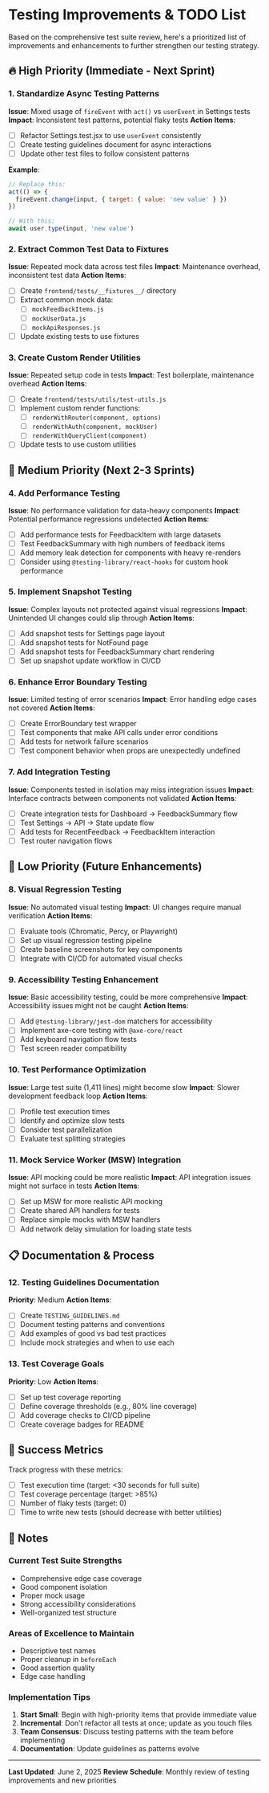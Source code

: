 # Testing Improvements & TODO List

Based on the comprehensive test suite review, here's a prioritized list of improvements and enhancements to further strengthen our testing strategy.

## 🔥 High Priority (Immediate - Next Sprint)

### 1. Standardize Async Testing Patterns
**Issue**: Mixed usage of `fireEvent` with `act()` vs `userEvent` in Settings tests
**Impact**: Inconsistent test patterns, potential flaky tests
**Action Items**:
- [ ] Refactor Settings.test.jsx to use `userEvent` consistently
- [ ] Create testing guidelines document for async interactions
- [ ] Update other test files to follow consistent patterns

**Example**:
```javascript
// Replace this:
act(() => {
  fireEvent.change(input, { target: { value: 'new value' } })
})

// With this:
await user.type(input, 'new value')
```

### 2. Extract Common Test Data to Fixtures
**Issue**: Repeated mock data across test files
**Impact**: Maintenance overhead, inconsistent test data
**Action Items**:
- [ ] Create `frontend/tests/__fixtures__/` directory
- [ ] Extract common mock data:
  - [ ] `mockFeedbackItems.js`
  - [ ] `mockUserData.js`
  - [ ] `mockApiResponses.js`
- [ ] Update existing tests to use fixtures

### 3. Create Custom Render Utilities
**Issue**: Repeated setup code in tests
**Impact**: Test boilerplate, maintenance overhead
**Action Items**:
- [ ] Create `frontend/tests/utils/test-utils.js`
- [ ] Implement custom render functions:
  - [ ] `renderWithRouter(component, options)`
  - [ ] `renderWithAuth(component, mockUser)`
  - [ ] `renderWithQueryClient(component)`
- [ ] Update tests to use custom utilities

## 🔶 Medium Priority (Next 2-3 Sprints)

### 4. Add Performance Testing
**Issue**: No performance validation for data-heavy components
**Impact**: Potential performance regressions undetected
**Action Items**:
- [ ] Add performance tests for FeedbackItem with large datasets
- [ ] Test FeedbackSummary with high numbers of feedback items
- [ ] Add memory leak detection for components with heavy re-renders
- [ ] Consider using `@testing-library/react-hooks` for custom hook performance

### 5. Implement Snapshot Testing
**Issue**: Complex layouts not protected against visual regressions
**Impact**: Unintended UI changes could slip through
**Action Items**:
- [ ] Add snapshot tests for Settings page layout
- [ ] Add snapshot tests for NotFound page
- [ ] Add snapshot tests for FeedbackSummary chart rendering
- [ ] Set up snapshot update workflow in CI/CD

### 6. Enhance Error Boundary Testing
**Issue**: Limited testing of error scenarios
**Impact**: Error handling edge cases not covered
**Action Items**:
- [ ] Create ErrorBoundary test wrapper
- [ ] Test components that make API calls under error conditions
- [ ] Add tests for network failure scenarios
- [ ] Test component behavior when props are unexpectedly undefined

### 7. Add Integration Testing
**Issue**: Components tested in isolation may miss integration issues
**Impact**: Interface contracts between components not validated
**Action Items**:
- [ ] Create integration tests for Dashboard → FeedbackSummary flow
- [ ] Test Settings → API → State update flow
- [ ] Add tests for RecentFeedback → FeedbackItem interaction
- [ ] Test router navigation flows

## 🔷 Low Priority (Future Enhancements)

### 8. Visual Regression Testing
**Issue**: No automated visual testing
**Impact**: UI changes require manual verification
**Action Items**:
- [ ] Evaluate tools (Chromatic, Percy, or Playwright)
- [ ] Set up visual regression testing pipeline
- [ ] Create baseline screenshots for key components
- [ ] Integrate with CI/CD for automated visual checks

### 9. Accessibility Testing Enhancement
**Issue**: Basic accessibility testing, could be more comprehensive
**Impact**: Accessibility issues might not be caught
**Action Items**:
- [ ] Add `@testing-library/jest-dom` matchers for accessibility
- [ ] Implement axe-core testing with `@axe-core/react`
- [ ] Add keyboard navigation flow tests
- [ ] Test screen reader compatibility

### 10. Test Performance Optimization
**Issue**: Large test suite (1,411 lines) might become slow
**Impact**: Slower development feedback loop
**Action Items**:
- [ ] Profile test execution times
- [ ] Identify and optimize slow tests
- [ ] Consider test parallelization
- [ ] Evaluate test splitting strategies

### 11. Mock Service Worker (MSW) Integration
**Issue**: API mocking could be more realistic
**Impact**: API integration issues might not surface in tests
**Action Items**:
- [ ] Set up MSW for more realistic API mocking
- [ ] Create shared API handlers for tests
- [ ] Replace simple mocks with MSW handlers
- [ ] Add network delay simulation for loading state tests

## 📋 Documentation & Process

### 12. Testing Guidelines Documentation
**Priority**: Medium
**Action Items**:
- [ ] Create `TESTING_GUIDELINES.md`
- [ ] Document testing patterns and conventions
- [ ] Add examples of good vs bad test practices
- [ ] Include mock strategies and when to use each

### 13. Test Coverage Goals
**Priority**: Low
**Action Items**:
- [ ] Set up test coverage reporting
- [ ] Define coverage thresholds (e.g., 80% line coverage)
- [ ] Add coverage checks to CI/CD pipeline
- [ ] Create coverage badges for README

## 🎯 Success Metrics

Track progress with these metrics:
- [ ] Test execution time (target: <30 seconds for full suite)
- [ ] Test coverage percentage (target: >85%)
- [ ] Number of flaky tests (target: 0)
- [ ] Time to write new tests (should decrease with better utilities)

## 📝 Notes

### Current Test Suite Strengths
- Comprehensive edge case coverage
- Good component isolation
- Proper mock usage
- Strong accessibility considerations
- Well-organized test structure

### Areas of Excellence to Maintain
- Descriptive test names
- Proper cleanup in `beforeEach`
- Good assertion quality
- Edge case handling

### Implementation Tips
1. **Start Small**: Begin with high-priority items that provide immediate value
2. **Incremental**: Don't refactor all tests at once; update as you touch files
3. **Team Consensus**: Discuss testing patterns with the team before implementing
4. **Documentation**: Update guidelines as patterns evolve

---

**Last Updated**: June 2, 2025
**Review Schedule**: Monthly review of testing improvements and new priorities
